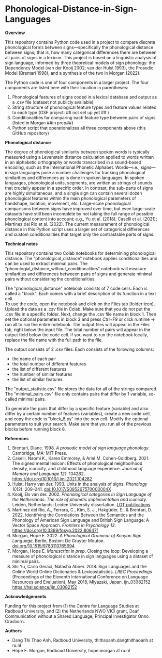 # Phonological-Distance-in-Sign-Languages

**Overview**

This repository contains Python code used in a project to compare discrete phonological forms between signs—specifically the phonological distance between signs; that is, how many categorical differences there are between all pairs of signs in a lexicon. This project is based on a linguistic analysis of sign language, informed by three theoretical models of sign phonology: the Dependency Model (van der Kooij 2002; van der Hulst 1993), the Prosodic Model (Brentari 1998), and a synthesis of the two in Morgan (2022). 

The Python code is one of four components in a larger project. The four components are listed here with their location in parentheses:
1. Phonological features of signs coded in a lexical database and output as a .csv file (dataset not publicly available)
2. String structure of phonological feature types and feature values related to each type (OSF project: ## not set up yet ## )
3. Conditionalities for comparing each feature type between pairs of signs (listed in Morgan ##in prep##)
4. Python script that operationalizes all three components above (this GitHub repository)

**Phonological distance**

The degree of phonological similarity between spoken words is typically measured using a Levenstein distance calculation applied to words written in an alphabetic orthography or words transcribed in a sound-based encoding, such as the International Phonetic Alphabet. Words—i.e., *signs*—in sign languages pose a number challenges for tracking phonological similarities and differences as is done in spoken languages. In spoken languages, phonological units, segments, are written as strings of sounds that crucially appear in a specific order. In contrast, the sub-parts of signs are highly simultaneous, and a single sign can contain several dozen phonological features within the main phonological parameters of handshape, location, movement, etc. Large-scale phonological comparisons between signs have improved over time, but even large-scale datasets have still been incomplete by not taking the full range of possible phonological content into account; e.g., Yu et al. (2018); Caselli et al. (2021); Martinez del Rio et al. (2022). The current measurement of phonological distance in this Python script uses a larger set of categorical differences and custom conditionalities that target only the contrastable parts of signs.
 
**Technical notes**

This repository contains two Colab notebooks for determining phonological distance. The "phonological_distance" notebook applies conditionalities and can be used to extract minimal pairs. The "phonologial_distance_without_conditionalities" notebook will measure similarities and differences betweeen pairs of signs and generate minimal pairs without considering the conditionalities.

The "phonological_distance" notebook consists of 7 code cells. Each is called a "block". Each comes with a brief description of its function in a text cell.  
To use the code, open the notebook and click on the Files tab (folder icon). Upload the data as a .csv file in Colab.  Make sure that you do not put the .csv file in a specific folder. Next, change the .csv file name in block 1. Then set the optional parameters in block 3 and press Ctrl+F9 or click runtime -> run all to run the entire notebook. The output files will appear in the Files tab, right below the input file. The total number of pairs will appear in the output field below the code cell. If you want to run the notebook locally, replace the file name with the full path to the file.  

The output consists of 2 .csv files. Each consists of the following columns:
- the name of each pair
- the total number of different features
- the list of different features
- the number of similar features
- the list of similar features

The "output_statistic.csv" file stores the data for all of the strings compared. The "minimal_pairs.csv" file only contains pairs that differ by 1 variable, so-called minimal pairs. 

To generate the pairs that differ by a specific feature (variable) and also differ by a certain number of features (variables), create a new code cell, and copy the code in "block_8.py" into the new cell. Modify the optional parameters to suit your search. Make sure that you run all of the previous blocks before running block 8.  

**References**

1. Brentari, Diane. 1998. *A prosodic model of sign language phonology*. Cambridge, MA: MIT Press.
2. Caselli, Naomi K., Karen Emmorey, & Ariel M. Cohen-Goldberg. 2021. The signed mental lexicon: Effects of phonological neighborhood density, iconicity, and childhood language experience. *Journal of Memory and Language 121*: 104282. https://doi.org/10.1016/j.jml.2021.104282
3. Hulst, Harry van der. 1993. Units in the analysis of signs. *Phonology 10*(2). 209–241. [doi:10.1017/S095267570000004X](https://doi.org/10.1017/S095267570000004X)
4. Kooij, Els van der. 2002. *Phonological categories in Sign Language of the Netherlands: The role of phonetic implementation and iconicity*. Leiden, Netherlands: Leiden University dissertation. [LOT publications](https://www.lotpublications.nl/phonological-categories-in-sign-language-of-the-netherlands-phonological-categories-in-sign-language-of-the-netherlands-the-role-of-phonetic-implementation-and-iconicity)
5. Martinez del Rio, A., Ferrara, C., Kim, S. J., Hakgüder, E., & Brentari, D. 2022. Identifying the Correlations Between the Semantics and the Phonology of American Sign Language and British Sign Language: A Vector Space Approach. *Frontiers in Psychology 13*. https://doi.org/10.3389/fpsyg.2022.806471
6. Morgan, Hope E. 2022. *A Phonological Grammar of Kenyan Sign Language*, Berlin, Boston: De Gruyter Mouton. [doi.org/10.1515/9783110765694](https://doi.org/10.1515/9783110765694)
7. Morgan, Hope E. *Manuscript in prep*. Closing the loop: Developing a measure of phonological distance in sign languages using a dataset of minimal pairs.
8. Shi Yu, Carlo Geraci, Natasha Abner. 2018. Sign Languages and the Online World Online Dictionaries & Lexicostatistics. *LREC Proceedings* (Proceedings of the Eleventh International Conference on Language Resources and Evaluation), May 2018, Miyazaki, Japan. ijn_03082152  https://hal.science/ijn_03082152

 **Acknowledgements**

Funding for this project from (1) the Centre for Language Studies at Radboud University, and (2) the Netherlands NWO VICI grant, Deaf Communication without a Shared Language, Principal Investigator Onno Crasborn.
 
 **Authors**

- Dang Thi Thao Anh, Radboud University, thithaoanh.dangthithaoanh at ru.nl
- Hope E. Morgan, Radboud University, hope.morgan at ru.nl




